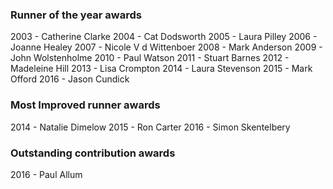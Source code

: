 ### Runner of the year awards

2003 - Catherine Clarke
2004 - Cat Dodsworth
2005 - Laura Pilley
2006 - Joanne Healey
2007 - Nicole V d Wittenboer
2008 - Mark Anderson
2009 - John Wolstenholme
2010 - Paul Watson
2011 - Stuart Barnes
2012 - Madeleine Hill
2013 - Lisa Crompton
2014 - Laura Stevenson
2015 - Mark Offord
2016 - Jason Cundick

### Most Improved runner awards

2014 - Natalie Dimelow
2015 - Ron Carter
2016 - Simon Skentelbery

### Outstanding contribution awards

2016 - Paul Allum
